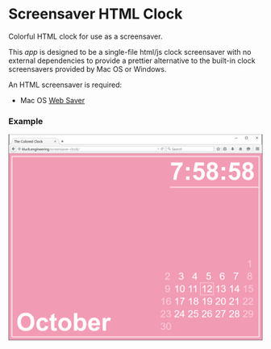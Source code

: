 # Screensaver HTML Clock

Colorful HTML clock for use as a screensaver.

This *app* is designed to be a single-file html/js clock screensaver with no external dependencies to provide a
prettier alternative to the built-in clock screensavers provided by Mac OS or Windows.

An HTML screensaver is required:
- Mac OS [Web Saver](https://github.com/tlrobinson/WebSaver)

### Example

![example](img/clock.png)
